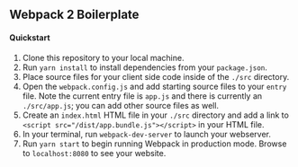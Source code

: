 ## Webpack 2 Boilerplate

#### Quickstart

1. Clone this repository to your local machine.
2. Run `yarn install` to install dependencies from your `package.json`.
3. Place source files for your client side code inside of the `./src` directory. 
4. Open the `webpack.config.js` and add starting source files to your `entry` file. Note the current entry file is `app.js` and there is currently an `./src/app.js`; you can add other source files as well.
5. Create an `index.html` HTML file in your `./src` directory and add a link to `<script src="/dist/app.bundle.js"></script>` in your HTML file.
6. In your terminal, run `webpack-dev-server` to launch your webserver.
7. Run `yarn start` to begin running Webpack in production mode. Browse to `localhost:8080` to see your website.